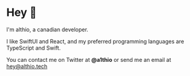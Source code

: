 # Hey 👋

I'm althio, a canadian developer. 

I like SwiftUI and React, and my preferred programming languages are TypeScript and Swift. 

You can contact me on Twitter at **@a1thio** or send me an email at hey@althio.tech
